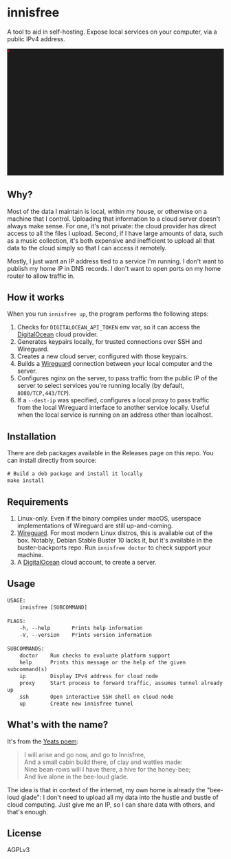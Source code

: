 innisfree
==========

A tool to aid in self-hosting. Expose local services on your computer,
via a public IPv4 address.

<p align="center">
  <img src="docs/assets/demo-up.gif"/>
</p>


Why?
----

Most of the data I maintain is local, within my house, or otherwise on a machine
that I control. Uploading that information to a cloud server doesn't always make sense.
For one, it's not private: the cloud provider has direct access to all the files
I upload. Second, if I have large amounts of data, such as a music collection,
it's both expensive and inefficient to upload all that data to the cloud simply
so that I can access it remotely.

Mostly, I just want an IP address tied to a service I'm running.
I don't want to publish my home IP in DNS records. I don't want to
open ports on my home router to allow traffic in.

How it works
------------
When you run `innisfree up`, the program performs the following steps:

1. Checks for `DIGITALOCEAN_API_TOKEN` env var, so it can access the [DigitalOcean] cloud provider.
2. Generates keypairs locally, for trusted connections over SSH and Wireguard.
3. Creates a new cloud server, configured with those keypairs.
4. Builds a [Wireguard] connection between your local computer and the server.
5. Configures nginx on the server, to pass traffic from the public IP of the server
   to select services you're running locally (by default, `8080/TCP,443/TCP`).
6. If a `--dest-ip` was specified, configures a local proxy to pass traffic
   from the local Wireguard interface to another service locally.
   Useful when the local service is running on an address other than localhost.

Installation
------------
There are deb packages available in the Releases page on this repo.
You can install directly from source:

```
# Build a deb package and install it locally
make install
```

Requirements
------------

1. Linux-only. Even if the binary compiles under macOS, userspace
   implementations of Wireguard are still up-and-coming.
2. [Wireguard]. For most modern Linux distros, this is available
   out of the box. Notably, Debian Stable Buster 10 lacks it,
   but it's available in the buster-backports repo. Run
   `innisfree doctor` to check support your machine.
3. A [DigitalOcean] cloud account, to create a server.

Usage
-----

```
USAGE:
    innisfree [SUBCOMMAND]

FLAGS:
    -h, --help       Prints help information
    -V, --version    Prints version information

SUBCOMMANDS:
    doctor    Run checks to evaluate platform support
    help      Prints this message or the help of the given subcommand(s)
    ip        Display IPv4 address for cloud node
    proxy     Start process to forward traffic, assumes tunnel already up
    ssh       Open interactive SSH shell on cloud node
    up        Create new innisfree tunnel
```

What's with the name?
---------------------

It's from the [Yeats poem](https://poets.org/poem/lake-isle-innisfree):

> I will arise and go now, and go to Innisfree,<br>
> And a small cabin build there, of clay and wattles made:<br>
> Nine bean-rows will I have there, a hive for the honey-bee;<br>
> And live alone in the bee-loud glade.<br>

The idea is that in context of the internet, my own home is already the "bee-loud glade":
I don't need to upload all my data into the hustle and bustle of cloud computing.
Just give me an IP, so I can share data with others, and that's enough.


License
----
AGPLv3

[Wireguard]:https://www.wireguard.com
[DigitalOcean]:https://www.digitalocean.com
